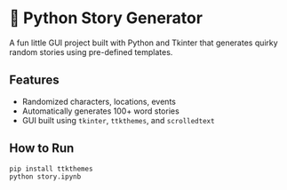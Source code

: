 
# 🐰 Python Story Generator

A fun little GUI project built with Python and Tkinter that generates quirky random stories using pre-defined templates.

## Features
- Randomized characters, locations, events
- Automatically generates 100+ word stories
- GUI built using `tkinter`, `ttkthemes`, and `scrolledtext`

## How to Run
```bash
pip install ttkthemes
python story.ipynb

